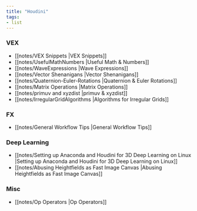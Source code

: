 ```yaml
---
title: "Houdini"
tags:
- list
---
```

### VEX
- [[notes/VEX Snippets |VEX Snippets]]
- [[notes/UsefulMathNumbers |Useful Math & Numbers]]
- [[notes/WaveExpressions |Wave Expressions]]
- [[notes/Vector Shenanigans |Vector Shenanigans]]
- [[notes/Quaternion-Euler-Rotations |Quaternion & Euler Rotations]]
- [[notes/Matrix Operations |Matrix Operations]]
- [[notes/primuv and xyzdist |primuv & xyzdist]]
- [[notes/IrregularGridAlgorithms |Algorithms for Irregular Grids]]

### FX
- [[notes/General Workflow Tips |General Workflow Tips]]

### Deep Learning
- [[notes/Setting up Anaconda and Houdini for 3D Deep Learning on Linux |Setting up Anaconda and Houdini for 3D Deep Learning on Linux]]
- [[notes/Abusing Heightfields as Fast Image Canvas |Abusing Heightfields as Fast Image Canvas]]

### Misc
- [[notes/Op Operators |Op Operators]]

